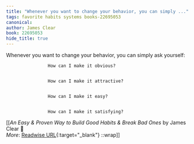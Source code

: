 ```yaml
---
title: "Whenever you want to change your behavior, you can simply ..."
tags: favorite habits systems books-22695053
canonical: 
author: James Clear
book: 22695053
hide_title: true
---
```


Whenever you want to change your behavior, you can simply ask yourself:
			
				
					How can I make it obvious?
				
				
					How can I make it attractive?
				
				
					How can I make it easy?
				
				
					How can I make it satisfying?


[[<cite>_An Easy & Proven Way to Build Good Habits & Break Bad Ones_</cite> by James Clear 📕<br>
_More_: [Readwise URL](https://readwise.io/open/446271370){:target="_blank"}
::wrap]]